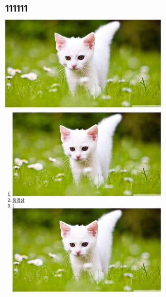 # 111111
![사진](https://github.com/sejem11987/111111/blob/main/%EA%B3%A0%EC%96%91%EC%9D%B4.jpg?raw=true)
1. ![사진](https://github.com/sejem11987/111111/blob/main/%EA%B3%A0%EC%96%91%EC%9D%B4.jpg?raw=true)
2.  [동영상](https://www.youtube.com/watch?v=OD1pVMiBN_0)
3.  [![아무거나](https://github.com/sejem11987/111111/blob/main/%EA%B3%A0%EC%96%91%EC%9D%B4.jpg?raw=true)
